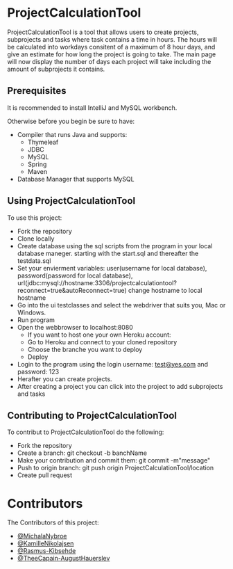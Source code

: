 # ProjectCalculationTool

ProjectCalculationTool is a tool that allows users to create projects, subprojects and tasks where task contains a time in hours.
The hours will be calculated into workdays consitent of a maximum of 8 hour days, and give an estimate for how long the project is going to take. 
The main page will now display the number of days each project will take including the amount of subprojects it contains.

## Prerequisites
It is recommended to install IntelliJ and MySQL workbench.

Otherwise before you begin be sure to have:
- Compiler that runs Java and supports:
    - Thymeleaf
    - JDBC
    - MySQL
    - Spring
    - Maven
- Database Manager that supports MySQL

## Using ProjectCalculationTool 
To use this project:
- Fork the repository 
- Clone locally
- Create database using the sql scripts from the program in your local database maneger. starting with the start.sql and thereafter the testdata.sql
- Set your envierment variables: user(username for local database), password(password for local database), url(jdbc:mysql://hostname:3306/projectcalculationtool?      reconnect=true&autoReconnect=true) change hostname to local hostname
- Go into the ui testclasses and select the webdriver that suits you, Mac or Windows. 
- Run program 
- Open the webbrowser to localhost:8080
    - If you want to host one your own Heroku account:
    - Go to Heroku and connect to your cloned repository
    - Choose the branche you want to deploy
    - Deploy
- Login to the program using the login username: test@yes.com and password: 123
- Herafter you can create projects.
- After creating a project you can click into the project to add subprojects and tasks

## Contributing to ProjectCalculationTool
To contribut to ProjectCalculationTool do the following:
- Fork the repository
- Create a branch: git checkout -b banchName
- Make your contribution and commit them: git commit -m"message"
- Push to origin branch: git push origin ProjectCalculationTool/location
- Create pull request

# Contributors
The Contributors of this project:

- [@MichalaNybroe](https://github.com/MichalaNybroe)
- [@KamilleNikolajsen](https://github.com/KamilleNikolajsen)
- [@Rasmus-Kibsehde](https://github.com/Rasmus-Kibshede)
- [@TheeCapain-AugustHauerslev](https://github.com/TheeCapain)
